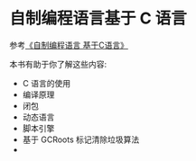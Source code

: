 # 自制编程语言基于 C 语言

参考[《自制编程语言 基于C语言》](https://book.douban.com/subject/30311070/)

本书有助于你了解这些内容:

* C 语言的使用
* 编译原理
* 闭包
* 动态语言
* 脚本引擎
* 基于 GCRoots 标记清除垃圾算法
*  